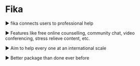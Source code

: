 # Fika

▶️ fika connects users to professional help

▶️ Features like free online counselling, community chat, video conferencing, stress relieve content, etc.

▶️ Aim to help every one at an international scale

▶️ Better package than done ever before
